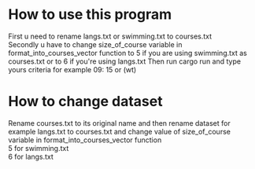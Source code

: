 # How to use this program

First u need to rename langs.txt or swimming.txt to courses.txt <br>
Secondly u have to change size_of_course variable in format_into_courses_vector function to 5 if you are using
swimming.txt as courses.txt or to 6 if you're using langs.txt Then run cargo run and type yours criteria for example 09:
15 or (wt)

# How to change dataset

Rename courses.txt to its original name and then rename dataset for example langs.txt to courses.txt and change value of
size_of_course variable in format_into_courses_vector function <br>
5 for swimming.txt <br>
6 for langs.txt <br>
